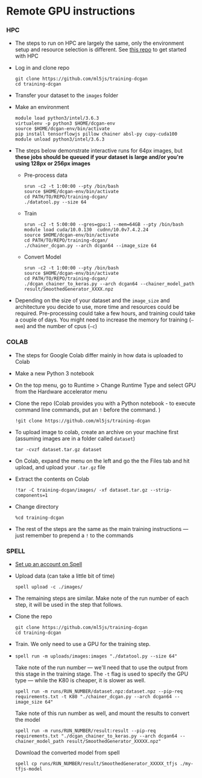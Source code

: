 # Remote GPU instructions

### HPC

* The steps to run on HPC are largely the same, only the environment setup and resource selection is different. See [this repo](https://github.com/cvalenzuela/hpc) to get started with HPC

* Log in and clone repo

  ```
  git clone https://github.com/ml5js/training-dcgan
  cd training-dcgan
  ```

* Transfer your dataset to the `images` folder

* Make an environment

  ```
  module load python3/intel/3.6.3
  virtualenv -p python3 $HOME/dcgan-env
  source $HOME/dcgan-env/bin/activate
  pip install tensorflowjs pillow chainer absl-py cupy-cuda100
  module unload python3/intel/3.6.3
  ```

* The steps below demonstrate interactive runs for 64px images, but **these jobs should be queued if your dataset is large and/or you're using 128px or 256px images**

  - Pre-process data

    ```
    srun -c2 -t 1:00:00 --pty /bin/bash 		
    source $HOME/dcgan-env/bin/activate
    cd PATH/TO/REPO/training-dcgan/
    ./datatool.py --size 64
    ```

  * Train

    ```
    srun -c2 -t 5:00:00 --gres=gpu:1 --mem=64GB --pty /bin/bash
    module load cuda/10.0.130  cudnn/10.0v7.4.2.24
    source $HOME/dcgan-env/bin/activate
    cd PATH/TO/REPO/training-dcgan/
    ./chainer_dcgan.py --arch dcgan64 --image_size 64
    ```

  * Convert Model

    ```
    srun -c2 -t 1:00:00 --pty /bin/bash 		
    source $HOME/dcgan-env/bin/activate
    cd PATH/TO/REPO/training-dcgan/
    ./dcgan_chainer_to_keras.py --arch dcgan64 --chainer_model_path result/SmoothedGenerator_XXXX.npz
    ```

* Depending on the size of your dataset and the `image_size` and architecture you decide to use, more time and resources could be required. Pre-processing could take a few hours, and training could take a couple of days. You might need to increase the memory for training (`—mem`) and the number of cpus (`—c`)



### COLAB

* The steps for Google Colab differ mainly in how data is uploaded to Colab

* Make a new Python 3 notebook

* On the top menu, go to Runtime > Change Runtime Type  and select GPU from the Hardware accelerator menu

* Clone the repo (Colab provides you with a Python notebook - to execute command line commands, put an `!` before the command. )

  ```
  !git clone https://github.com/ml5js/training-dcgan
  ```

* To upload image to colab, create an archive on your machine first (assuming images are in a folder called `dataset`)

  ```
  tar -cvzf dataset.tar.gz dataset
  ```

* On Colab, expand the menu on the left and go the the Files tab and hit upload, and upload your `.tar.gz` file

* Extract the contents on Colab

  ```
  !tar -C training-dcgan/images/ -xf dataset.tar.gz --strip-components=1
  ```

* Change directory

  ```
  %cd training-dcgan
  ```

* The rest of the steps are the same as the main training instructions — just remember to prepend a `!`  to the commands





### SPELL

* [Set up an account on Spell](https://spell.run/docs/quickstart)

* Upload data (can take a little bit of time)

  ```
  spell upload -c ./images/
  ```

* The remaining steps are similar. Make note of the run number of each step, it will be used in the step that follows.

* Clone the repo

  ```
  git clone https://github.com/ml5js/training-dcgan
  cd training-dcgan
  ```

* Train. We only need to use a GPU for the training step.

* ```
  spell run -m uploads/images:images "./datatool.py --size 64"       
  ```

  Take note of the run number — we'll need that to use the output from this stage in the training stage. The `-t` flag is used to specify the GPU type — while the K80 is cheaper, it is slower as well.

  ```
  spell run -m runs/RUN_NUMBER/dataset.npz:dataset.npz --pip-req requirements.txt -t K80 "./chainer_dcgan.py --arch dcgan64 --image_size 64"
  ```

  Take note of this run number as well, and mount the results to convert the model

  ```
  spell run -m runs/RUN_NUMBER/result:result --pip-req requirements.txt "./dcgan_chainer_to_keras.py --arch dcgan64 --chainer_model_path result/SmoothedGenerator_XXXXX.npz"
  ```

  Download the converted model from spell

  ```
  spell cp runs/RUN_NUMBER/result/SmoothedGenerator_XXXXX_tfjs ./my-tfjs-model
  ```
